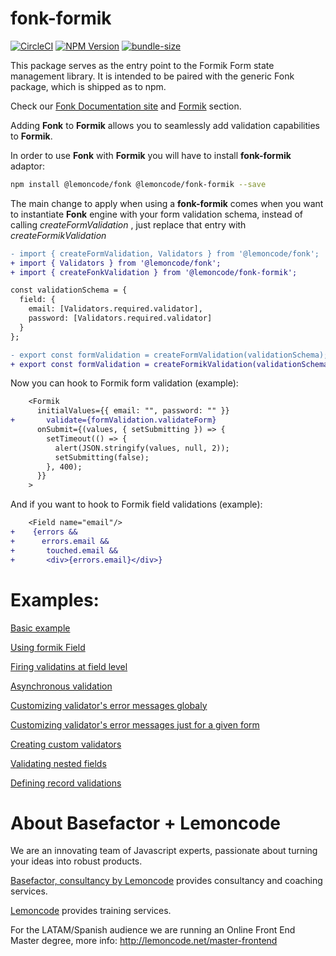 # fonk-formik

[![CircleCI](https://badgen.net/github/status/Lemoncode/fonk-formik/master/ci?icon=circleci&label=circleci)](https://circleci.com/gh/Lemoncode/fonk-formik/tree/master)
[![NPM Version](https://badgen.net/npm/v/@lemoncode/fonk-formik?icon=npm&label=npm)](https://www.npmjs.com/package/@lemoncode/fonk-formik)
[![bundle-size](https://badgen.net/bundlephobia/min/@lemoncode/fonk-formik)](https://bundlephobia.com/result?p=@lemoncode/fonk-formik)

This package serves as the entry point to the Formik Form state management library. It is intended to be paired with the generic Fonk package, which is shipped as to npm.

Check our [Fonk Documentation site](https://lemoncode.github.io/fonk-doc/) and [Formik](https://lemoncode.github.io/fonk-doc/formik) section.

Adding **Fonk** to **Formik** allows you to seamlessly add validation capabilities to **Formik**.

In order to use **Fonk** with **Formik** you will have to install **fonk-formik** adaptor:

```bash
npm install @lemoncode/fonk @lemoncode/fonk-formik --save
```

The main change to apply when using a **fonk-formik** comes when you want to instantiate
**Fonk** engine with your form validation schema, instead of calling _createFormValidation_
, just replace that entry with _createFormikValidation_

```diff
- import { createFormValidation, Validators } from '@lemoncode/fonk';
+ import { Validators } from '@lemoncode/fonk';
+ import { createFonkValidation } from '@lemoncode/fonk-formik';

const validationSchema = {
  field: {
    email: [Validators.required.validator],
    password: [Validators.required.validator]
  }
};

- export const formValidation = createFormValidation(validationSchema);
+ export const formValidation = createFormikValidation(validationSchema);
```

Now you can hook to Formik form validation (example):

```diff
    <Formik
      initialValues={{ email: "", password: "" }}
+       validate={formValidation.validateForm}
      onSubmit={(values, { setSubmitting }) => {
        setTimeout(() => {
          alert(JSON.stringify(values, null, 2));
          setSubmitting(false);
        }, 400);
      }}
    >
```

And if you want to hook to Formik field validations (example):

```diff
    <Field name="email"/>
+    {errors &&
+      errors.email &&
+       touched.email &&
+       <div>{errors.email}</div>}
```

# Examples:

[Basic example](https://codesandbox.io/s/github/lemoncode/fonk/tree/master/examples/formik/js/basic)

[Using formik Field](https://codesandbox.io/s/github/lemoncode/fonk/tree/master/examples/formik/js/formik-component)

[Firing validatins at field level](https://codesandbox.io/s/github/lemoncode/fonk/tree/master/examples/formik/js/field-level-validation)

[Asynchronous validation](https://codesandbox.io/s/github/lemoncode/fonk/tree/master/examples/formik/js/async-validator)

[Customizing validator's error messages globaly](https://codesandbox.io/s/github/lemoncode/fonk/tree/master/examples/formik/js/custom-error-message-global)

[Customizing validator's error messages just for a given form](https://codesandbox.io/s/github/lemoncode/fonk/tree/master/examples/formik/js/custom-error-message-local)

[Creating custom validators](https://codesandbox.io/s/github/lemoncode/fonk/tree/master/examples/formik/js/custom-validators)

[Validating nested fields](https://codesandbox.io/s/github/lemoncode/fonk/tree/master/examples/formik/js/nested-field)

[Defining record validations](https://codesandbox.io/s/github/lemoncode/fonk/tree/master/examples/formik/js/record-validation)

# About Basefactor + Lemoncode

We are an innovating team of Javascript experts, passionate about turning your ideas into robust products.

[Basefactor, consultancy by Lemoncode](http://www.basefactor.com) provides consultancy and coaching services.

[Lemoncode](http://lemoncode.net/services/en/#en-home) provides training services.

For the LATAM/Spanish audience we are running an Online Front End Master degree, more info: http://lemoncode.net/master-frontend

